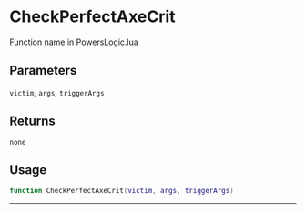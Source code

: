 # CheckPerfectAxeCrit
Function name in PowersLogic.lua
## Parameters
`victim`, `args`, `triggerArgs`
## Returns
`none`
## Usage
```lua
function CheckPerfectAxeCrit(victim, args, triggerArgs)
```
---

